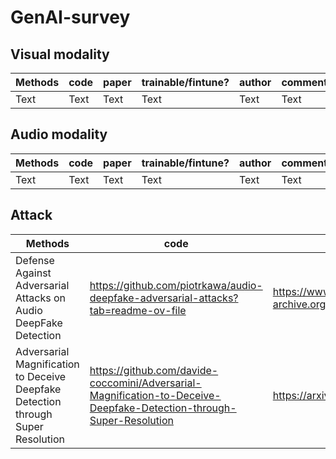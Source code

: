 # GenAI-survey

## Visual modality
| Methods | code | paper |trainable/fintune?|author|comments|
| -------- | -------- | -------- |-------- | -------- |-------- | 
| Text     | Text     | Text     | Text     | Text     | Text     | Text     |

## Audio modality
| Methods | code | paper |trainable/fintune?|author|comments|
| -------- | -------- | -------- |-------- | -------- |-------- | 
| Text     | Text     | Text     | Text     | Text     | Text     | Text     |


## Attack 
| Methods | code | paper |blackbox?|year|comments|
| -------- | -------- | -------- |-------- | -------- |-------- | 
|Defense Against Adversarial Attacks on Audio DeepFake Detection   | https://github.com/piotrkawa/audio-deepfake-adversarial-attacks?tab=readme-ov-file     | https://www.isca-archive.org/interspeech_2023/kawa23_interspeech.html     | white+black    | 2023     | audio     | 
|Adversarial Magnification to Deceive Deepfake Detection through Super Resolution|https://github.com/davide-coccomini/Adversarial-Magnification-to-Deceive-Deepfake-Detection-through-Super-Resolution | https://arxiv.org/pdf/2407.02670|blackbox|2024|img
